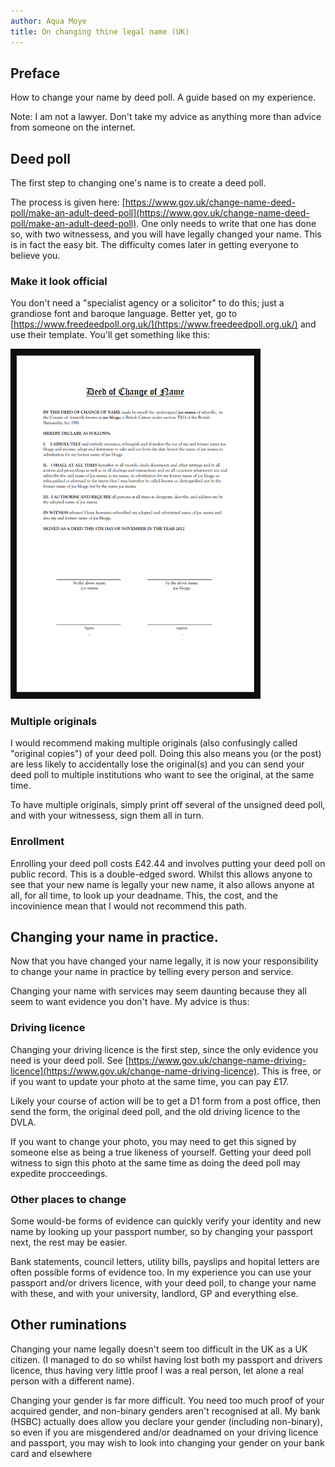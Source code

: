 ```yaml
---
author: Aqua Moye
title: On changing thine legal name (UK)
---
```

## Preface
How to change your name by deed poll. A guide based on my experience.

Note: I am not a lawyer. Don't take my advice as anything more than advice from someone on the internet.

## Deed poll
The first step to changing one's name is to create a deed poll. 

The process is given here: [https://www.gov.uk/change-name-deed-poll/make-an-adult-deed-poll](https://www.gov.uk/change-name-deed-poll/make-an-adult-deed-poll).
One only needs to write that one has done so, with two witnessess, and you will have legally changed your name. This is in fact the easy bit. The difficulty comes later in getting everyone to believe you.

### Make it look official
You don't need a "specialist agency or a solicitor" to do this; just a grandiose font and baroque language. Better yet, go to [https://www.freedeedpoll.org.uk/](https://www.freedeedpoll.org.uk/) and use their template. You'll get something like this:

<img src="https://raw.githubusercontent.com/noseapus/noseapus.github.io/master/deed%20poll.png" alt="Deed Poll" width="400"/>
<!---
![Deed Poll](https://raw.githubusercontent.com/noseapus/noseapus.github.io/master/deed%20poll.png "Deed Poll")
--->

### Multiple originals
I would recommend making multiple originals (also confusingly called "original copies") of your deed poll. Doing this also means you (or the post) are less likely to accidentally lose the original(s) and you can send your deed poll to multiple institutions who want to see the original, at the same time.

To have multiple originals, simply print off several of the unsigned deed poll, and with your witnessess, sign them all in turn.

### Enrollment
Enrolling your deed poll costs £42.44 and involves putting your deed poll on public record. This is a double-edged sword. Whilst this allows anyone to see that your new name is legally your new name, it also allows anyone at all, for all time, to look up your deadname. This, the cost, and the incovinience mean that I would not recommend this path.

## Changing your name in practice.
Now that you have changed your name legally, it is now your responsibility to change your name in practice by telling every person and service.

Changing your name with services may seem daunting because they all seem to want evidence you don't have. My advice is thus:

### Driving licence
Changing your driving licence is the first step, since the only evidence you need is your deed poll. See [https://www.gov.uk/change-name-driving-licence](https://www.gov.uk/change-name-driving-licence). This is free, or if you want to update your photo at the same time, you can pay £17.

Likely your course of action will be to get a D1 form from a post office, then send the form, the original deed poll, and the old driving licence to the DVLA. 

If you want to change your photo, you may need to get this signed by someone else as being a true likeness of yourself. Getting your deed poll witness to sign this photo at the same time as doing the deed poll may expedite procceedings.

### Other places to change
Some would-be forms of evidence can quickly verify your identity and new name by looking up your passport number, so by changing your passport next, the rest may be easier. 

Bank statements, council letters, utility bills, payslips and hopital letters are often possible forms of evidence too. In my experience you can use your passport and/or drivers licence, with your deed poll, to change your name with these, and with your university, landlord, GP and everything else.

## Other ruminations
Changing your name legally doesn't seem too difficult in the UK as a UK citizen. (I managed to do so whilst having lost both my passport and drivers licence, thus having very little proof I was a real person, let alone a real person with a different name).

Changing your gender is far more difficult.  You need too much proof of your acquired gender, and non-binary genders aren't recognised at all. My bank (HSBC) actually does allow you declare your gender (including non-binary), so even if you are misgendered and/or deadnamed on your driving licence and passport, you may wish to look into changing your gender on your bank card and elsewhere
